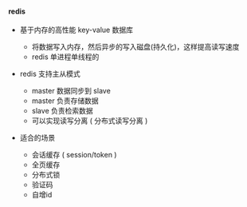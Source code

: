 
####  redis 
+ 基于内存的高性能 key-value 数据库
    + 将数据写入内存，然后异步的写入磁盘(持久化)，这样提高读写速度
    + redis 单进程单线程的
    
+ redis 支持主从模式
    + master 数据同步到 slave
    + master 负责存储数据
    + slave 负责检索数据
    + 可以实现读写分离 ( 分布式读写分离 )
    
+ 适合的场景
    + 会话缓存 ( session/token )
    + 全页缓存
    + 分布式锁
    + 验证码
    + 自增id
    